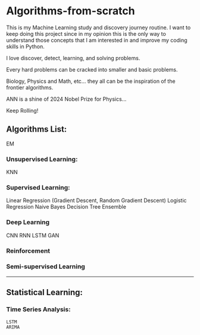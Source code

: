 # Algorithms-from-scratch

This is my Machine Learning study and discovery journey routine.
I want to keep doing this project since in my opinion this is the only way to understand those concepts that I am interested in and improve my coding skills in Python.

I love discover, detect, learning, and solving problems.

Every hard problems can be cracked into smaller and basic problems.

Biology, Physics and Math, etc... they all can be the inspiration of the frontier algorithms.

ANN is a shine of 2024 Nobel Prize for Physics...

Keep Rolling!


## Algorithms List:
EM
### Unsupervised Learning:
  KNN

### Supervised Learning:
  Linear Regression (Gradient Descent, Random Gradient Descent)
  Logistic Regression
  Naive Bayes
  Decision Tree
  Ensemble
### Deep Learning  
  CNN
  RNN
  LSTM
  GAN
### Reinforcement
### Semi-supervised Learning
-----------------------------------------------------
## Statistical Learning:
  ### Time Series Analysis:
    LSTM
    ARIMA
  
